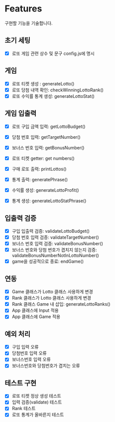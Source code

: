 # Features

구현할 기능을 기술합니다.

## 초기 세팅

- [x] 로또 게임 관련 상수 및 문구 config.js에 명시

## 게임

- [x] 로또 티켓 생성 : generateLotto()
- [x] 로또 당첨 내역 확인: checkWinningLottoRank()
- [x] 로또 수익률 통계 생성: generateLottoStat()

## 게임 입출력

- [x] 로또 구입 금액 입력: getLottoBudget()
- [x] 당첨 번호 입력: getTargetNumber()
- [x] 보너스 번호 입력: getBonusNumber()
- [x] 로또 티켓 getter: get numbers()

- [x] 구매 로또 출력: printLottos()
- [x] 통계 출력: generatePhrase()
- [x] 수익률 생성: generateLottoProfit()
- [x] 통계 생성: generateLottoStatPhrase()

## 입출력 검증

- [x] 구입 입출력 검증: validateLottoBudget()
- [x] 당첨 번호 입력 검증: validateTargetNumber()
- [x] 보너스 번호 입력 검증: validateBonusNumber()
- [x] 보너스 번호와 당첨 번호가 겹치지 않는지 검증: validateBonusNumberNotInLottoNumber()
- [x] game을 성공적으로 종료: endGame()

## 연동

- [x] Game 클래스가 Lotto 클래스 사용하게 변경
- [x] Rank 클래스가 Lotto 클래스 사용하게 변경
- [x] Rank 클래스 Game 내 삽입: generateLottoRanks()
- [x] App 클래스에 Input 적용
- [x] App 클래스에 Game 적용

## 예외 처리

- [x] 구입 입력 오류
- [x] 당첨번호 입력 오류
- [x] 보너스번호 입력 오류
- [x] 보너스번호와 당첨번호가 겹치는 오류

## 테스트 구현

- [x] 로또 티켓 정상 생성 테스트
- [x] 입력 검증(validate) 테스트
- [x] Rank 테스트
- [x] 로또 통계가 올바른지 테스트
